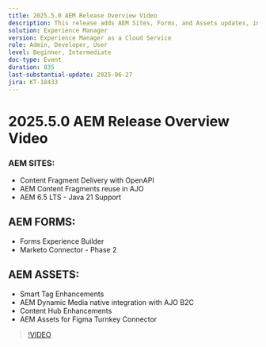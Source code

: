 ```yaml
---
title: 2025.5.0 AEM Release Overview Video
description: This release adds AEM Sites, Forms, and Assets updates, including OpenAPI delivery, Java 21 support, Smart Tags, Figma connector, and Dynamic Media for AJO B2C.
solution: Experience Manager
version: Experience Manager as a Cloud Service
role: Admin, Developer, User
level: Beginner, Intermediate
doc-type: Event
duration: 835
last-substantial-update: 2025-06-27
jira: KT-18433
---
```


# 2025.5.0 AEM Release Overview Video

### AEM SITES: 

* Content Fragment Delivery with OpenAPI
* AEM Content Fragments reuse in AJO
* AEM 6.5 LTS - Java 21 Support

## AEM FORMS: 

* Forms Experience Builder
* Marketo Connector - Phase 2

## AEM ASSETS:  

* Smart Tag Enhancements
* AEM Dynamic Media native integration with AJO B2C
* Content Hub Enhancements
* AEM Assets for Figma Turnkey Connector

>[!VIDEO](https://video.tv.adobe.com/v/3464307/?learn=on&enablevpops)
